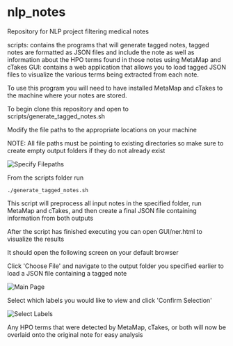 # nlp_notes
Repository for NLP project filtering medical notes

scripts: contains the programs that will generate tagged notes, tagged notes are formatted as JSON files and include the note as well as information about the HPO terms found in those notes using MetaMap and cTakes
GUI: contains a web application that allows you to load tagged JSON files to visualize the various terms being extracted from each note.  

To use this program you will need to have installed MetaMap and cTakes to the machine where your notes are stored.

To begin clone this repository and open to scripts/generate_tagged_notes.sh 

Modify the file paths to the appropriate locations on your machine

NOTE: All file paths must be pointing to existing directories so make sure to create empty output folders if they do not already exist 

![Specify Filepaths](https://github.com/WGLab/nlp_notes/blob/main/docs/images/filepaths.PNG)

From the scripts folder run
```
./generate_tagged_notes.sh 
```

This script will preprocess all input notes in the specified folder, run MetaMap and cTakes, and then create a final JSON file containing information from both outputs

After the script has finished executing you can open GUI/ner.html to visualize the results

It should open the following screen on your default browser

Click 'Choose File' and navigate to the output folder you specified earlier to load a JSON file containing a tagged note 

![Main Page](https://github.com/WGLab/nlp_notes/blob/main/docs/images/main.PNG)

Select which labels you would like to view and click 'Confirm Selection'

![Select Labels](https://github.com/WGLab/nlp_notes/blob/main/docs/images/labels.PNG)

Any HPO terms that were detected by MetaMap, cTakes, or both will now be overlaid onto the original note for easy analysis
